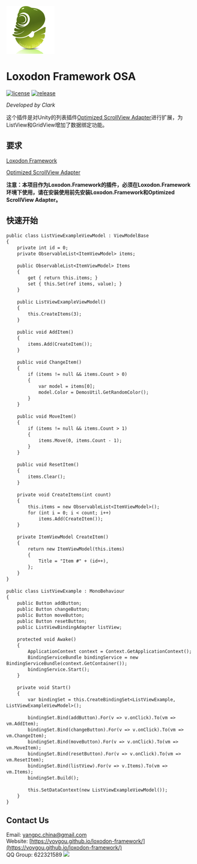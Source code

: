 ![](docs/images/icon.png)

# Loxodon Framework OSA

[![license](https://img.shields.io/github/license/vovgou/loxodon-framework?color=blue)](https://github.com/vovgou/loxodon-framework/blob/master/LICENSE) [![release](https://img.shields.io/github/v/tag/vovgou/loxodon-framework?label=release)](https://github.com/vovgou/loxodon-framework/releases)



*Developed by Clark*

这个插件是对Unity的列表插件[Optimized ScrollView Adapter](https://assetstore.unity.com/packages/tools/gui/optimized-scrollview-adapter-68436)进行扩展，为ListView和GridView增加了数据绑定功能。

## 要求 ##

[Loxodon Framework](https://github.com/vovgou/loxodon-framework)

[Optimized ScrollView Adapter](https://assetstore.unity.com/packages/tools/gui/optimized-scrollview-adapter-68436)

**注意：本项目作为Loxodon.Framework的插件，必须在Loxodon.Framework环境下使用，请在安装使用前先安装Loxodon.Framework和Optimized ScrollView Adapter。**

## 快速开始 ##

    public class ListViewExampleViewModel : ViewModelBase
    {
        private int id = 0;
        private ObservableList<ItemViewModel> items;

        public ObservableList<ItemViewModel> Items
        {
            get { return this.items; }
            set { this.Set(ref items, value); }
        }

        public ListViewExampleViewModel()
        {
            this.CreateItems(3);
        }

        public void AddItem()
        {
            items.Add(CreateItem());
        }

        public void ChangeItem()
        {
            if (items != null && items.Count > 0)
            {
                var model = items[0];
                model.Color = DemosUtil.GetRandomColor();
            }
        }

        public void MoveItem()
        {
            if (items != null && items.Count > 1)
            {
                items.Move(0, items.Count - 1);
            }
        }

        public void ResetItem()
        {
            items.Clear();
        }

        private void CreateItems(int count)
        {
            this.items = new ObservableList<ItemViewModel>();
            for (int i = 0; i < count; i++)
                items.Add(CreateItem());
        }

        private ItemViewModel CreateItem()
        {
            return new ItemViewModel(this.items)
            {
                Title = "Item #" + (id++),
            };
        }
    }

    public class ListViewExample : MonoBehaviour
    {
        public Button addButton;
        public Button changeButton;
        public Button moveButton;
        public Button resetButton;
        public ListViewBindingAdapter listView;

        protected void Awake()
        {
            ApplicationContext context = Context.GetApplicationContext();
            BindingServiceBundle bindingService = new BindingServiceBundle(context.GetContainer());
            bindingService.Start();
        }

        private void Start()
        {
            var bindingSet = this.CreateBindingSet<ListViewExample, ListViewExampleViewModel>();

            bindingSet.Bind(addButton).For(v => v.onClick).To(vm => vm.AddItem);
            bindingSet.Bind(changeButton).For(v => v.onClick).To(vm => vm.ChangeItem);
            bindingSet.Bind(moveButton).For(v => v.onClick).To(vm => vm.MoveItem);
            bindingSet.Bind(resetButton).For(v => v.onClick).To(vm => vm.ResetItem);
            bindingSet.Bind(listView).For(v => v.Items).To(vm => vm.Items);
            bindingSet.Build();

            this.SetDataContext(new ListViewExampleViewModel());
        }
    }

## Contact Us
Email: [yangpc.china@gmail.com](mailto:yangpc.china@gmail.com)   
Website: [https://vovgou.github.io/loxodon-framework/](https://vovgou.github.io/loxodon-framework/)  
QQ Group: 622321589 [![](https://pub.idqqimg.com/wpa/images/group.png)](https:////shang.qq.com/wpa/qunwpa?idkey=71c1e43c24900ee84aeffc76fb67c0bacddc3f62a516fe80eae6b9521f872c59)
